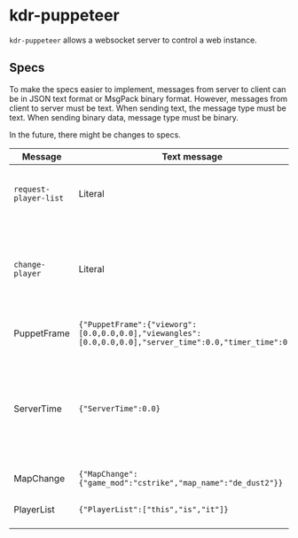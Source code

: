 # kdr-puppeteer

`kdr-puppeteer` allows a websocket server to control a web instance.

## Specs

To make the specs easier to implement, messages from server to client can be in JSON text format or MsgPack binary format. However, messages from client to server must be text. When sending text, the message type must be text. When sending binary data, message type must be binary.

In the future, there might be changes to specs.

| Message               | Text message                                                                                              | From   | Response   | Notes                                                                                                     |
|-----------------------|-----------------------------------------------------------------------------------------------------------|--------|------------|-----------------------------------------------------------------------------------------------------------|
| `request-player-list` | Literal                                                                                                   | Client | PlayerList | Fetching player list to change between players                                                            |
| `change-player`       | Literal                                                                                                   | Client | None       | Requesting spectating a different player. The server will change PuppetFrame accordingly                  |
| PuppetFrame           | `{"PuppetFrame":{"vieworg":[0.0,0.0,0.0],"viewangles":[0.0,0.0,0.0],"server_time":0.0,"timer_time":0.0}}` | Server | None       | Sending client view info                                                                                  |
| ServerTime            | `{"ServerTime":0.0}`                                                                                      | Server | None       | Syncing the client with server time. This is for buffered playback. Buffered playback is not implemented. |
| MapChange             | `{"MapChange":{"game_mod":"cstrike","map_name":"de_dust2"}}`                                              | Server | None       | Changing map                                                                                              |
| PlayerList            | `{"PlayerList":["this","is","it"]}`                                                                       | Server | None       | List of players to spectate                                                                               |
